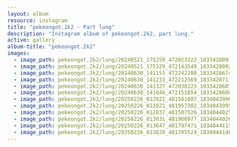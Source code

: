 ```yaml
---
layout: album
resource: instagram
title: "pekeongot.2k2 - Part lung"
description: "Instagram album of pekeongot.2k2, part lung."
active: gallery
album-title: "pekeongot.2k2"
images:
  - image_path: pekeongot.2k2/lung/20240521_175259_472023322_18334280932159460_467778026769177851_n.jpg
  - image_path: pekeongot.2k2/lung/20240521_175329_472143549_18334280923159460_420477843211290915_n.jpg
  - image_path: pekeongot.2k2/lung/20240630_141151_472242208_18334286740159460_6302569039214510293_n.jpg
  - image_path: pekeongot.2k2/lung/20240630_141233_472212569_18334287118159460_8868234077766295413_n.jpg
  - image_path: pekeongot.2k2/lung/20240630_141327_472038123_18334286878159460_6255813268228583764_n.jpg
  - image_path: pekeongot.2k2/lung/20240630_141646_472151854_18334286863159460_479025243170940034_n.jpg
  - image_path: pekeongot.2k2/lung/20250226_012821_481581807_18340439968159460_286958161034202861_n.jpg
  - image_path: pekeongot.2k2/lung/20250226_012821_481957302_18340439959159460_2074329335348951620_n.jpg
  - image_path: pekeongot.2k2/lung/20250226_012837_481507526_18340440250159460_7621696797356816375_n.jpg
  - image_path: pekeongot.2k2/lung/20250226_013031_481966977_18340440268159460_7722904189033150305_n.jpg
  - image_path: pekeongot.2k2/lung/20250226_013647_481797471_18340441159159460_7079985276278300868_n.jpg
  - image_path: pekeongot.2k2/lung/20250226_013820_481705524_18340441480159460_7448859879098293317_n.jpg
---
```

